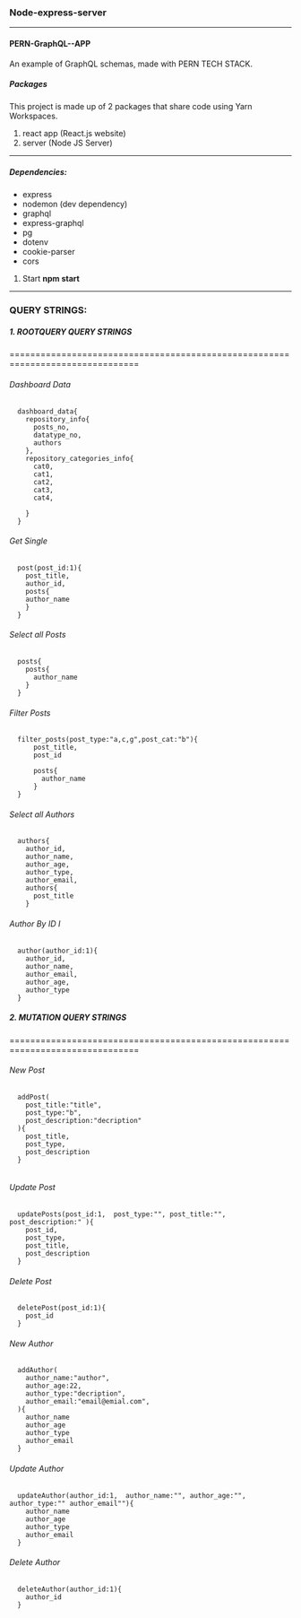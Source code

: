 ### Node-express-server
---
#### PERN-GraphQL--APP
An example of  GraphQL schemas,  made with PERN TECH STACK.

##### Packages
This project is made up of 2 packages that share code using Yarn Workspaces.

1. react app (React.js website)
2. server (Node JS Server)
---
##### **Dependencies:**
   * express
   * nodemon (dev dependency)
   * graphql
   * express-graphql
   * pg
   * dotenv
   * cookie-parser
   * cors
    
1. Start **npm start**
---
### QUERY STRINGS:
##### **1. ROOTQUERY  QUERY STRINGS**
=============================================================================== 

  
  ###### Dashboard Data 
```
  dashboard_data{
    repository_info{
      posts_no,
      datatype_no,
      authors
    },
    repository_categories_info{
      cat0,
      cat1,
      cat2,
      cat3,
      cat4,
      
    }
  }
```
  
 ###### Get Single 
```
  post(post_id:1){
    post_title,
    author_id,
    posts{
    author_name  
    }
  }
```
  
  ###### Select all Posts
```
  posts{
    posts{
      author_name
    }
  }
```

  ###### Filter Posts
```
  filter_posts(post_type:"a,c,g",post_cat:"b"){
      post_title,
      post_id
    
      posts{
        author_name
      }
  }
```
  ###### Select all Authors
```
  authors{
    author_id,
    author_name,
    author_age,
    author_type,
    author_email,
    authors{
      post_title
    }
```
  
  ###### Author By ID I
```
  author(author_id:1){
    author_id,
    author_name,
    author_email,
    author_age,
    author_type
  }
```
  
  

##### **2. MUTATION QUERY STRINGS**
===============================================================================

   ###### New Post  
   
```
  addPost(
    post_title:"title", 
    post_type:"b", 
    post_description:"decription"
  ){
    post_title,
    post_type,
    post_description
  }
  
``` 
   ###### Update Post 
```
  updatePosts(post_id:1,  post_type:"", post_title:"", post_description:" ){
    post_id,
    post_type,
    post_title,
    post_description
  }
```
  
   ###### Delete Post
```
  deletePost(post_id:1){
    post_id
  }  
```
   ###### New Author 
```
  addAuthor(
    author_name:"author", 
    author_age:22, 
    author_type:"decription", 
    author_email:"email@emial.com", 
  ){
    author_name
    author_age
    author_type
    author_email
  }
``` 
  
   ###### Update Author 
```
  updateAuthor(author_id:1,  author_name:"", author_age:"", author_type:"" author_email""){
    author_name
    author_age
    author_type
    author_email
  }
```
  
   ###### Delete Author
```
  deleteAuthor(author_id:1){
    author_id
  }   
```

